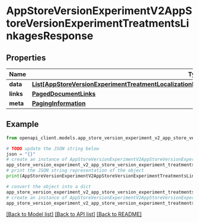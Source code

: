 # AppStoreVersionExperimentV2AppStoreVersionExperimentTreatmentsLinkagesResponse


## Properties

Name | Type | Description | Notes
------------ | ------------- | ------------- | -------------
**data** | [**List[AppStoreVersionExperimentTreatmentLocalizationRelationshipsAppStoreVersionExperimentTreatmentData]**](AppStoreVersionExperimentTreatmentLocalizationRelationshipsAppStoreVersionExperimentTreatmentData.md) |  | 
**links** | [**PagedDocumentLinks**](PagedDocumentLinks.md) |  | 
**meta** | [**PagingInformation**](PagingInformation.md) |  | [optional] 

## Example

```python
from openapi_client.models.app_store_version_experiment_v2_app_store_version_experiment_treatments_linkages_response import AppStoreVersionExperimentV2AppStoreVersionExperimentTreatmentsLinkagesResponse

# TODO update the JSON string below
json = "{}"
# create an instance of AppStoreVersionExperimentV2AppStoreVersionExperimentTreatmentsLinkagesResponse from a JSON string
app_store_version_experiment_v2_app_store_version_experiment_treatments_linkages_response_instance = AppStoreVersionExperimentV2AppStoreVersionExperimentTreatmentsLinkagesResponse.from_json(json)
# print the JSON string representation of the object
print(AppStoreVersionExperimentV2AppStoreVersionExperimentTreatmentsLinkagesResponse.to_json())

# convert the object into a dict
app_store_version_experiment_v2_app_store_version_experiment_treatments_linkages_response_dict = app_store_version_experiment_v2_app_store_version_experiment_treatments_linkages_response_instance.to_dict()
# create an instance of AppStoreVersionExperimentV2AppStoreVersionExperimentTreatmentsLinkagesResponse from a dict
app_store_version_experiment_v2_app_store_version_experiment_treatments_linkages_response_from_dict = AppStoreVersionExperimentV2AppStoreVersionExperimentTreatmentsLinkagesResponse.from_dict(app_store_version_experiment_v2_app_store_version_experiment_treatments_linkages_response_dict)
```
[[Back to Model list]](../README.md#documentation-for-models) [[Back to API list]](../README.md#documentation-for-api-endpoints) [[Back to README]](../README.md)



